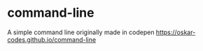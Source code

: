 # command-line
A simple command line originally made in codepen
https://oskar-codes.github.io/command-line
